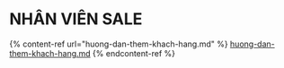 # NHÂN VIÊN SALE

{% content-ref url="huong-dan-them-khach-hang.md" %}
[huong-dan-them-khach-hang.md](huong-dan-them-khach-hang.md)
{% endcontent-ref %}
